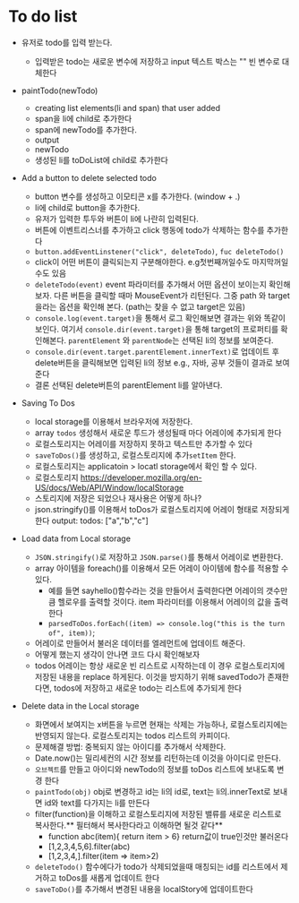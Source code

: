 # To do list 
- 유저로 todo를 입력 받는다. 
    - 입력받은 todo는 새로운 변수에 저장하고 input 텍스트 박스는 "" 빈 변수로 대체한다
- paintTodo(newTodo)
    - creating list elements(li and span) that user added
    - span을 li에 child로 추가한다
    - span에 newTodo를 추가한다. 
    - output <li><span>newTodo</span></li>
    - 생성된 li를 toDoList에 child로 추가한다
- Add a button to delete selected todo
    - button 변수를 생성하고 이모티콘 x를 추가한다. (window + .)
    - li에 child로 button을 추가한다.  
    - 유저가 입력한 투두와  버튼이 li에 나란히 입력된다.
    - 버튼에 이벤트리스너를 추가하고 click 행동에 todo가 삭제하는 함수를 추가한다
    - `button.addEventLinstener("click", deleteTodo)`, `fuc deleteTodo()`
    - click이 어떤 버튼이 클릭되는지 구분해야한다. e.g첫번째꺼일수도 마지막꺼일수도 있음
    - `deleteTodo(event)` event 파라미터를 추가해서 어떤 옵션이 보이는지 확인해보자. 다른 버튼을 클릭할 때마 MouseEvent가 리턴된다. 그중 path 와 target을라는 옵션을 확인해 본다. (path는 찾을 수 없고 target은 있음)
    - `console.log(event.target)`을 통해서 로그 확인해보면 결과는 위와 똑같이 보인다. 여기서 `console.dir(event.target)`을 통해 target의 프로퍼티를 확인해본다. `parentElement` 와 `parentNode`는 선택된 li의 정보를 보여준다. 
    - `console.dir(event.target.parentElement.innerText)`로 업데이트 후 delete버튼을 클릭해보면 입력된 li의 정보 e.g., 자바, 공부 것들이 결과로 보여준다
    - 결론 선택된 delete버튼의 parentElement li를 알아낸다.  

- Saving To Dos
    - local storage를 이용해서 브라우저에 저장한다.
    - array `todos` 생성해서 새로운 투드가 생성될때 마다 어레이에 추가되게 한다
    - 로컬스토리지는 어레이를 저장하지 못하고 텍스트만 추가할 수 있다
    - `saveToDos()`를 생성하고, 로컬스토리지에 추가`setItem` 한다.
    - 로컬스토리지는 applicatoin > locatl storage에서 확인 할 수 있다.  
    - 로컬스토리지 https://developer.mozilla.org/en-US/docs/Web/API/Window/localStorage  
    - 스토리지에 저장은 되었으나 재사용은 어떻게 하나?
    - json.stringify()를 이용해서 toDos가 로컬스토리지에 어레이 형태로 저장되게 한다  output: todos:	["a","b","c"]
    
- Load data from Local storage
    - `JSON.stringify()`로 저장하고 `JSON.parse()`를 통해서 어레이로 변환한다. 
    - array 아이템을 foreach()를 이용해서 모든 어레이 아이템에 함수를 적용할 수 있다.
        - 예를 들면 sayhello()함수라는 것을 만들어서 출력한다면 어레이의 갯수만큼 헬로우를 출력할 것이다. item 파라미터를 이용해서 어레이의 값을 출력한다
        - `parsedToDos.forEach((item) => console.log("this is the turn of", item))`;
    - 어레이로 만들어서 불러온 데이터를 엘레먼트에 업데이트 해준다. 
    - 어떻게 했는지 생각이 안나면 코드 다시 확인해보자
    - todos 어레이는 항상 새로운 빈 리스트로 시작하는데 이 경우 로컬스토리지에 저장된 내용을  replace 하게된다. 이것을 방지하기 위해  savedTodo가 존재한다면, todos에 저장하고 새로운 todo는 리스트에 추가되게 한다

- Delete data in the Local storage
    - 화면에서 보여지는 x버튼을 누르면 현재는 삭제는 가능하나, 로컬스토리지에는 반영되지 않는다. 로컬스토리지는 todos 리스트의 카피이다. 
    - 문제해결 방법: 중복되지 않는 아이디를 추가해서 삭제한다.
    - Date.now()는 밀리세컨의 시간 정보를 리턴하는데 이것을 아이디로 만든다.
    - `오브젝트`를 만들고 아이디와 newTodo의 정보를 toDos 리스트에 보내도록 변경 한다
    - `paintTodo(obj)` obj로 변경하고 id는 li의 id로, text는 li의.innerText로 보내면 id와 text를 다가지는  li를 만든다
    - filter(function)을 이해하고 로컬스토리지에 저장된 밸류를 새로운 리스트로 복사한다.** 필터해서 복사한다라고 이해하면 될것 같다**
        - function abc(item){ return item > 6} return값이 true인것만 불러온다
        - [1,2,3,4,5,6].filter(abc)
        - [1,2,3,4,].filter(item => item>2)
    - `deleteTodo()` 함수에다가 todo가 삭제되었을때 매칭되는 id를 리스트에서 제거하고 toDos를 새롭게 업데이트 한다
    - `saveToDo()`를 추가해서 변경된 내용을 localStory에 업데이트한다
    
